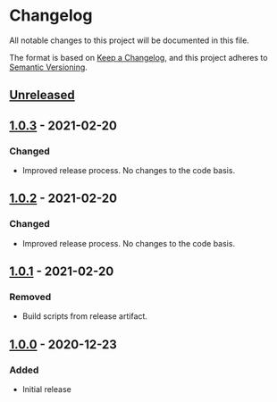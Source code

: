 # Changelog

All notable changes to this project will be documented in this file.

The format is based on [Keep a Changelog](https://keepachangelog.com/en/1.0.0/),
and this project adheres to [Semantic Versioning](https://semver.org/spec/v2.0.0.html).

## [Unreleased]

## [1.0.3] - 2021-02-20

### Changed

-   Improved release process. No changes to the code basis.

## [1.0.2] - 2021-02-20

### Changed

-   Improved release process. No changes to the code basis.

## [1.0.1] - 2021-02-20

### Removed

-   Build scripts from release artifact.

## [1.0.0] - 2020-12-23

### Added

-   Initial release

[unreleased]: https://github.com/markuspoerschke/extractum/compare/1.0.2...HEAD
[1.0.2]: https://github.com/markuspoerschke/extractum/compare/1.0.1...1.0.2
[1.0.1]: https://github.com/markuspoerschke/extractum/compare/1.0.0...1.0.1
[1.0.0]: https://github.com/markuspoerschke/extractum/compare/471d591e9fe1aceec944860ce74c95807385f1f1...1.0.0
[unreleased]: https://github.com/markuspoerschke/extractum/compare/1.0.3...HEAD
[1.0.3]: https://github.com/markuspoerschke/extractum/compare/1.0.2...1.0.3
